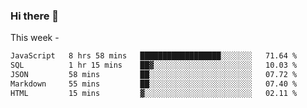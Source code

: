 ### Hi there 👋

This week - 
<!--START_SECTION:waka-->

```txt
JavaScript   8 hrs 58 mins   ██████████████████░░░░░░░   71.64 %
SQL          1 hr 15 mins    ██▓░░░░░░░░░░░░░░░░░░░░░░   10.03 %
JSON         58 mins         ██░░░░░░░░░░░░░░░░░░░░░░░   07.72 %
Markdown     55 mins         ██░░░░░░░░░░░░░░░░░░░░░░░   07.40 %
HTML         15 mins         ▓░░░░░░░░░░░░░░░░░░░░░░░░   02.11 %
```

<!--END_SECTION:waka-->
<!--
**Boombag0607/Boombag0607** is a ✨ _special_ ✨ repository because its `README.md` (this file) appears on your GitHub profile.

Here are some ideas to get you started:

- 🔭 I’m currently working on ...
- 🌱 I’m currently learning ...
- 👯 I’m looking to collaborate on ...
- 🤔 I’m looking for help with ...
- 💬 Ask me about ...
- 📫 How to reach me: ...
- 😄 Pronouns: ...
- ⚡ Fun fact: ...
-->
